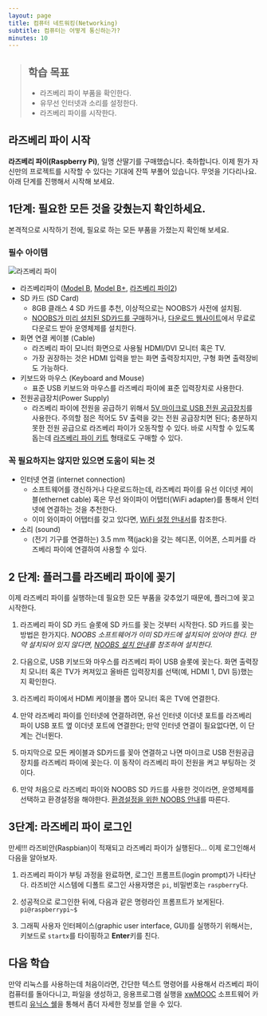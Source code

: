```yaml
---
layout: page
title: 컴퓨터 네트워킹(Networking)
subtitle: 컴퓨터는 어떻게 통신하는가?
minutes: 10
---
```

> ## 학습 목표
>
> *   라즈베리 파이 부품을 확인한다.
> *   유무선 인터넷과 소리를 설정한다.
> *   라즈베리 파이를 시작한다.

## 라즈베리 파이 시작

**라즈베리 파이(Raspberry Pi)**, 일명 산딸기를 구매했습니다. 축하합니다. 이제 뭔가 자신만의 프로젝트를 시작할 수 있다는 기대에 잔뜩 부풀어 있습니다. 무엇을 기다리나요. 아래 단계를 진행해서 시작해 보세요.

## 1단계: 필요한 모든 것을 갖췄는지 확인하세요.

본격적으로 시작하기 전에, 필요로 하는 모든 부품을 가졌는지 확인해 보세요.

### 필수 아이템

![라즈베리 파이](fig/Raspberry-Pis.jpg)

- 라즈베리파이 ([Model B](http://www.raspberrypi.org/product/model-b/), [Model B+](http://www.raspberrypi.org/product/model-b-plus/), [라즈베리 파이2](https://www.raspberrypi.org/products/raspberry-pi-2-model-b/))
- SD 카드 (SD Card)
    - 8GB 클래스 4 SD 카드를 추천, 이상적으로는 NOOBS가 사전에 설치됨.
    - [NOOBS가 미리 설치된 SD카드를 구매](http://swag.raspberrypi.org/collections/frontpage/products/noobs-8gb-sd-card)하거나, [다운로드 웹사이트](https://www.raspberrypi.org/downloads/)에서 무료로 다운로드 받아 운영체제를 설치한다.
- 화면 연결 케이블 (Cable)
    - 라즈베리 파이 모니터 화면으로 사용될 HDMI/DVI 모니터 혹은 TV.
    - 가장 권장하는 것은 HDMI 입력을 받는 화면 출력장치지만, 구형 화면 출력장비도 가능하다.
- 키보드와 마우스 (Keyboard and Mouse)
    - 표준 USB 키보드와 마우스를 라즈베리 파이에 표준 입력장치로 사용한다.
- 전원공급장치(Power Supply)    
    - 라즈베리 파이에 전원을 공급하기 위해서 [5V 마이크로 USB 전원 공급장치](http://swag.raspberrypi.org/collections/pi-kits/products/raspberry-pi-universal-power-supply)를 사용한다. 주의할 점은 적어도 5V 출력을 갖는 전원 공급장치면 된다; 충분하지 못한 전원 공급으로 라즈베리 파이가 오동작할 수 있다.
바로 시작할 수 있도록 돕는데 [라즈베리 파이 키트](http://swag.raspberrypi.org/collections/frontpage/products/b-raspberry-pi-starter-kit) 형태로도 구매할 수 있다. 

### 꼭 필요하지는 않지만 있으면 도움이 되는 것

- 인터넷 연결 (internet connection)
    - 소프트웨어를 갱신하거나 다운로드하는데, 라즈베리 파이를 유선 이더넷 케이블(ethernet cable) 혹은 무선 와이파이 어탭터(WiFi adapter)를 통해서 인터넷에 연결하는 것을 추천한다.
    - 이미 와이파이 어탭터를 갖고 있다면, [WiFi 설정 안내서](http://swag.raspberrypi.org/collections/frontpage/products/b-raspberry-pi-starter-kit)를 참조한다.
- 소리 (sound)
    - (전기 기구를 연결하는) 3.5 mm 잭(jack)을 갖는 헤디폰, 이어폰, 스피커를 라즈베리 파이에 연결하여 사용할 수 있다.

## 2 단계: 플러그를 라즈베리 파이에 꽂기

이제 라즈베리 파이를 실행하는데 필요한 모든 부품을 갖추었기 때문에, 플러그에 꽂고 시작한다.

1. 라즈베리 파이 SD 카드 슬롯에 SD 카드를 꽂는 것부터 시작한다. SD 카드를 꽂는 방법은 한가지다. *NOOBS 소프트웨어가 이미 SD카드에 설치되어 있어야 한다. 만약 설치되어 있지 않다면, [NOOBS 설치 안내](http://www.raspberrypi.org/help/noobs-setup/)를 참조하여 설치한다.*  

2. 다음으로, USB 키보드와 마우스를 라즈베리 파이 USB 슬롯에 꽂는다. 화면 출력장치 모니터 혹은 TV가 켜져있고 올바른 입력장치를 선택(예, HDMI 1, DVI 등)했는지 확인한다.  

3. 라즈베리 파이에서 HDMI 케이블을 뽑아 모니터 혹은 TV에 연결한다.  

4. 만약 라즈베리 파이를 인터넷에 연결하려면, 유선 인터넷 이더넷 포트를 라즈베리 파이 USB 포트 옆 이더넷 포트에 연결한다; 만약 인터넷 연결이 필요없다면, 이 단계는 건너뛴다.  

5. 마지막으로 모든 케이블과 SD카드를 꽂아 연결하고 나면 마이크로 USB 전원공급장치를 라즈베리 파이에 꽂는다. 이 동작이 라즈베리 파이 전원을 켜고 부팅하는 것이다.  

6. 만약 처음으로 라즈베리 파이와 NOOBS SD 카드를 사용한 것이라면, 운영체제를 선택하고 환경설정을 해야한다.  [환경설정을 위한 NOOBS 안내](http://www.raspberrypi.org/help/noobs-setup/)를 따른다.

## 3단계: 라즈베리 파이 로그인

만세!!! 라즈비안(Raspbian)이 적재되고 라즈베리 파이가 실행된다... 이제 로그인해서 다음을 알아보자.

1. 라즈베리 파이가 부팅 과정을 완료하면, 로그인 프롬프트(login prompt)가 나타난다. 라즈비안 시스템에 디폴트 로그인 사용자명은 `pi`, 비밀번호는 `raspberry`다.  

2. 성공적으로 로그인한 뒤에, 다음과 같은 명령라인 프롬프트가 보게된다. `pi@raspberrypi~$`  

3. 그래픽 사용자 인터페이스(graphic user interface, GUI)를 실행하기 위해서는, 키보드로 `startx`를 타이핑하고 **Enter**키를 친다.

## 다음 학습

만약 리눅스를 사용하는데 처음이라면, 간단한 텍스트 명령어를 사용해서 라즈베리 파이 컴퓨터를 돌아다니고, 파일을 생성하고, 응용프로그램 실행을 [xwMOOC](http://xwmooc.net) 소프트웨어 카펜트리 [유닉스 쉘](http://www.xwmooc.net/swc/book.html#unix-shell)을 통해서 좀더 자세한 정보를 얻을 수 있다.
